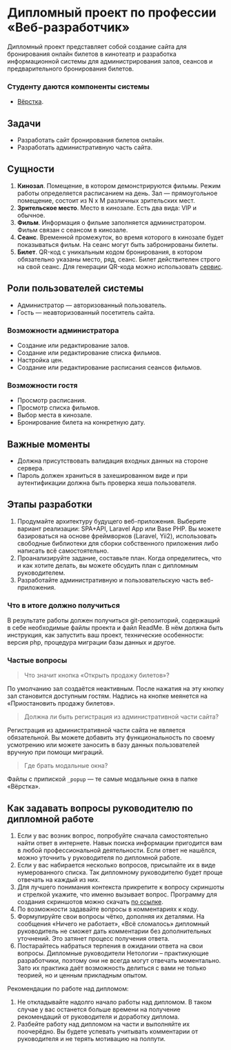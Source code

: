 # Дипломный проект по профессии «Веб-разработчик»

Дипломный проект представляет собой создание сайта для бронирования онлайн билетов в кинотеатр и разработка
информационной системы для администрирования залов, сеансов и предварительного бронирования билетов.

### Студенту даются компоненты системы

- [Вёрстка](./sources/layouts.zip).

## Задачи

- Разработать сайт бронирования билетов онлайн.
- Разработать административную часть сайта.

## Сущности

1. **Кинозал**. Помещение, в котором демонстрируются фильмы. Режим работы определяется расписанием на день. Зал —
   прямоугольное помещение, состоит из N х M различных зрительских мест.
2. **Зрительское место**. Место в кинозале. Есть два вида: VIP и обычное.
3. **Фильм**. Информация о фильме заполняется администратором. Фильм связан с сеансом в кинозале.
4. **Сеанс**. Временной промежуток, во время которого в кинозале будет показываться фильм. На сеанс могут быть
   забронированы билеты.
5. **Билет**. QR-код c уникальным кодом бронирования, в котором обязательно указаны место, ряд, сеанс. Билет
   действителен строго на свой сеанс. Для генерации QR-кода можно использовать
   [сервис](http://phpqrcode.sourceforge.net/).

## Роли пользователей системы

- Администратор — авторизованный пользователь.
- Гость — неавторизованный посетитель сайта.

### Возможности администратора

- Создание или редактирование залов.
- Создание или редактирование списка фильмов.
- Настройка цен.
- Создание или редактирование расписания сеансов фильмов.

### Возможности гостя

- Просмотр расписания.
- Просмотр списка фильмов.
- Выбор места в кинозале.
- Бронирование билета на конкретную дату.

## Важные моменты

- Должна присутствовать валидация входных данных на стороне сервера.
- Пароль должен храниться в захешированном виде и при аутентификации должна быть проверка хеша пользователя.

## Этапы разработки

1. Продумайте архитектуру будущего веб-приложения. Выберите вариант реализации: SPA+API, Laravel App или Base PHP. Вы
   можете базироваться на основе фреймворков (Laravel, Yii2), использовать свободные библиотеки для сборки собственного
   приложения либо написать всё самостоятельно.
2. Проанализируйте задание, составьте план. Когда определитесь, что и как хотите делать, вы можете обсудить план с
   дипломным руководителем.
3. Разработайте административную и пользовательскую часть веб-приложения.

### Что в итоге должно получиться

В результате работы должен получиться git-репозиторий, содержащий в себе необходимые файлы проекта и файл ReadMe. В нём
должна быть инструкция, как запустить ваш проект, технические особенности: версия php, процедура миграции базы данных и
другое.

### Частые вопросы

> Что значит кнопка «Открыть продажу билетов»?

По умолчанию зал создаётся неактивным. После нажатия на эту кнопку зал становится доступным гостям. Надпись на кнопке
меянется на «Приостановить продажу билетов».

> Должна ли быть регистрация из административной части сайта?

Регистрация из административной части сайта не является обязательной. Вы можете добавить эту функциональность по своему
усмотрению или можете заносить в базу данных пользователей вручную при помощи миграций.

> Где брать модальные окна?

Файлы с припиской `_popup` — те самые модальные окна в папке «Вёрстка».

## Как задавать вопросы руководителю по дипломной работе

1. Если у вас возник вопрос, попробуйте сначала самостоятельно найти ответ в интернете. Навык поиска информации
   пригодится вам в любой профессиональной деятельности. Если ответ не нашёлся, можно уточнить у руководителя по
   дипломной работе.
2. Если у вас набирается несколько вопросов, присылайте их в виде нумерованного списка. Так дипломному руководителю
   будет проще отвечать на каждый из них.
3. Для лучшего понимания контекста прикрепите к вопросу скриншоты и стрелкой укажите, что именно вызывает вопрос.
   Программу для создания скриншотов можно скачать [по ссылке](https://app.prntscr.com/ru/).
4. По возможности задавайте вопросы в комментариях к коду.
5. Формулируйте свои вопросы чётко, дополняя их деталями. На сообщения «Ничего не работает», «Всё сломалось» дипломный
   руководитель не сможет дать комментарии без дополнительных уточнений. Это затянет процесс получения ответа.
6. Постарайтесь набраться терпения в ожидании ответа на свои вопросы. Дипломные руководители Нетологии – практикующие
   разработчики, поэтому они не всегда могут отвечать моментально. Зато их практика даёт возможность делиться с вами не
   только теорией, но и ценным прикладным опытом.

Рекомендации по работе над дипломом:

1. Не откладывайте надолго начало работы над дипломом. В таком случае у вас останется больше времени на получение
   рекомендаций от руководителя и доработку диплома.
2. Разбейте работу над дипломом на части и выполняйте их поочерёдно. Вы будете успевать учитывать комментарии от
   руководителя и не терять мотивацию на полпути.
